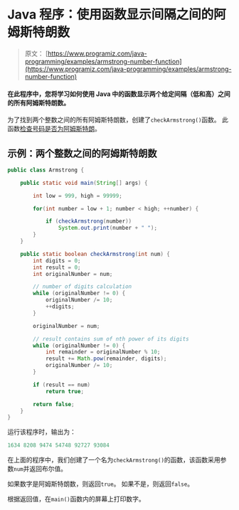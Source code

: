 # Java 程序：使用函数显示间隔之间的阿姆斯特朗数

> 原文： [https://www.programiz.com/java-programming/examples/armstrong-number-function](https://www.programiz.com/java-programming/examples/armstrong-number-function)

#### 在此程序中，您将学习如何使用 Java 中的函数显示两个给定间隔（低和高）之间的所有阿姆斯特朗数。

为了找到两个整数之间的所有阿姆斯特朗数，创建了`checkArmstrong()`函数。 此函数[检查号码是否为阿姆斯特朗](/java-programming/examples/armstrong-number "Check armstrong number in Java")。

## 示例：两个整数之间的阿姆斯特朗数

```java
public class Armstrong {

    public static void main(String[] args) {

        int low = 999, high = 99999;

        for(int number = low + 1; number < high; ++number) {

            if (checkArmstrong(number))
                System.out.print(number + " ");
        }
    }

    public static boolean checkArmstrong(int num) {
        int digits = 0;
        int result = 0;
        int originalNumber = num;

        // number of digits calculation
        while (originalNumber != 0) {
            originalNumber /= 10;
            ++digits;
        }

        originalNumber = num;

        // result contains sum of nth power of its digits
        while (originalNumber != 0) {
            int remainder = originalNumber % 10;
            result += Math.pow(remainder, digits);
            originalNumber /= 10;
        }

        if (result == num)
            return true;

        return false;
    }
}
```

运行该程序时，输出为：

```java
1634 8208 9474 54748 92727 93084 
```

在上面的程序中，我们创建了一个名为`checkArmstrong()`的函数，该函数采用参数`num`并返回布尔值。

如果数字是阿姆斯特朗数，则返回`true`。 如果不是，则返回`false`。

根据返回值，在`main()`函数内的屏幕上打印数字。
